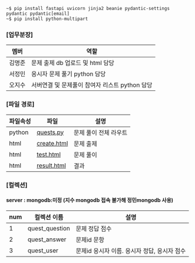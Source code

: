 ```
~$ pip install fastapi uvicorn jinja2 beanie pydantic-settings pydantic pydantic[email]
~$ pip install python-multipart

```

### [업무분장]
|멤버|역할|
|--|--|
|김명준|문제 출제 db 업로드 및 html 담당|
|서정민|응시자 문제 풀기 python 담당|
|오지수|서버연결 및 문제풀이 참여자 리스트 python 담당|

### [파일 경로]
|파일속성|파일|설명|
|--|--|--|
|python|[quests.py](routes/quests.py)|문제 풀이 전체 라우트|
|html|[create.html](templates/quests/create.html)|문제 출제|
|html|[test.html](templates/quests/test.html)|문제 풀이|
|html|[result.html](templates/quests/result.html)|결과|

### [컬렉션]
#### server :  mongodb:미정 (지수 mongodb 접속 불가해 정민mongodb 사용)
|num|컬렉션 이름|설명|
|--|--|--|
|1|quest_question|문제 정답 점수|
|2|quest_answer|문제id 문항|
|3|quest_user|문제id 응시자 이름. 응시자 정답, 응시자 점수|